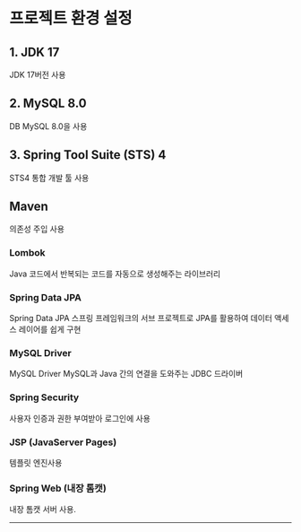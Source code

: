 # 프로젝트 환경 설정

## 1. JDK 17

JDK 17버전 사용

## 2. MySQL 8.0

DB MySQL 8.0을 사용

## 3. Spring Tool Suite (STS) 4

STS4 통합 개발 툴 사용

##  Maven 
의존성 주입 사용

### Lombok

Java 코드에서 반복되는 코드를 자동으로 생성해주는 라이브러리

### Spring Data JPA

Spring Data JPA 스프링 프레임워크의 서브 프로젝트로 JPA를 활용하여 데이터 액세스 레이어를 쉽게 구현  

### MySQL Driver

MySQL Driver MySQL과 Java 간의 연결을 도와주는 JDBC 드라이버

### Spring Security

사용자 인증과 권한 부여받아 로그인에 사용

### JSP (JavaServer Pages)

 템플릿 엔진사용

### Spring Web (내장 톰캣)

내장 톰캣 서버 사용.


---




